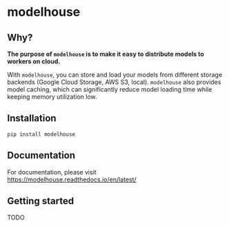 # modelhouse

## Why?

**The purpose of `modelhouse` is to make it easy to distribute models to workers on cloud.**

With `modelhouse`, you can store and load your models from different storage backends (Google Cloud Storage, AWS S3, local). `modelhouse` also provides model caching, which can significantly reduce model loading time while keeping memory utilization low.

## Installation

```pip install modelhouse```

## Documentation
For documentation, please visit https://modelhouse.readthedocs.io/en/latest/

## Getting started
TODO
